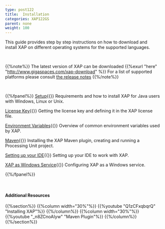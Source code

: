 ```yaml
---
type: post122
title:  Installation
categories: XAP122GS
parent: none
weight: 100
---
```




This guide provides step by step instructions on how to download and install XAP on different operating systems for the supported languages.

<br>

{{%note%}}
The latest version of XAP can be downloaded {{%exurl "here" "http://www.gigaspaces.com/xap-download" %}} For a list of supported platforms please consult [the release notes](/release_notes)
{{%/note%}}

<br>

{{%fpanel%}}
[Setup](./installation-java.html){{<wbr>}}
Requirements and how to install XAP for Java users with Windows, Linux or Unix.

[License Key](./license-key.html){{<wbr>}}
Getting the license key and defining it in the XAP license file.

[Environment Variables](./common-environment-variables.html){{<wbr>}}
Overview of common environment variables used by XAP.

[Maven](./installation-maven-overview.html){{<wbr>}}
Installing the XAP Maven plugin, creating and running a Processing Unit project.

[Setting up your IDE](./installation-eclipse-overview.html){{<wbr>}}
Setting up your IDE to work with XAP.

[XAP as Windows Service](./installation-windows-service.html){{<wbr>}}
Configuring XAP as a Windows service.

{{%/fpanel%}}

<br>


#### Additional Resources
{{%section%}}
{{%column width="30%"%}}
{{%youtube "Q1zCFxqbqrQ"  "Installing XAP"%}}
{{%/column%}}
{{%column width="30%"%}}
{{%youtube "_n8ZCnoAIyw"  "Maven Plugin"%}}
{{%/column%}}
{{%/section%}}




